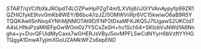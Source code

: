 $START$/qVCifbXkJROpdT4LOZPwHpPZgT4m1LXVbj6/iJ0iYVAnAypyfp99ZR1QZHlCfykE9lvv0mKb8WEY/B6bu4/IzJZ/0OMWViiRjr6VC15kwiwO6aB9R5YTQQKAwIlSnNsq4YNhMjNMOTAt9D/FNP2tDxaMFKJKQ5J7lUgawS2UKCtd7A4sLHNuPzaMItEFpGwWOm0z7YSCxZeSH+hv1SchIi4+SKlobVuNWd1A6Nngha+y+DovQFUidMyCaxs7wGHERJsVByJ5ovMPFL5wCdNYyrr6bVzftYYHGTQgyA1DnwATyjimXGoUZAMkWFZs6ep$END$